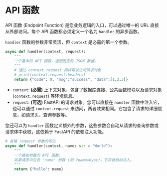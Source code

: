 # API 函数

API 函数 (Endpoint Function) 是您业务逻辑的入口，可以通过唯一的 URL 直接从外部访问。每个 API 函数都必须定义一个名为 `handler` 的异步函数。

`handler` 函数的参数非常灵活，但 `context` 是必需的第一个参数。

```python
async def handler(context, request):
    """
    一个基本的 API 函数，返回固定的 JSON 数据。
    """
    # 通过 context.request 同样可以访问请求对象
    # print(context.request.headers)
    return {"code": 0, "msg":"success", "data":[1,2,3]}
```

-   `context`: **(必需)** 上下文对象，包含了数据库连接、公共函数模块以及请求对象 (`context.request`) 等环境信息。
-   `request`: **(可选)** FastAPI 的请求对象。您可以直接在 `handler` 函数中注入它，也可以通过 `context.request` 来访问，两者效果相同。它包含了请求的详细信息，如请求头、查询参数等。

您还可以为 `handler` 函数定义额外的参数，这些参数会自动从请求的查询参数或请求体中获取，这依赖于 FastAPI 的依赖注入功能。

```python
# 省略 request 参数的写法
async def handler(context, name: str = "World"):
    """
    一个接收参数的 API 函数。
    如果请求中包含 'name' 参数 (如 ?name=Hyac)，它将被自动注入。
    """
    return {"hello": name}
